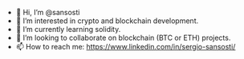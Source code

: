 - 👋 Hi, I’m @sansosti
- 👀 I’m interested in crypto and blockchain development.
- 🌱 I’m currently learning solidity.
- 💞️ I’m looking to collaborate on blockchain (BTC or ETH) projects.
- 📫 How to reach me: https://www.linkedin.com/in/sergio-sansosti/

<!---
sansosti/sansosti is a ✨ special ✨ repository because its `README.md` (this file) appears on your GitHub profile.
You can click the Preview link to take a look at your changes.
--->
